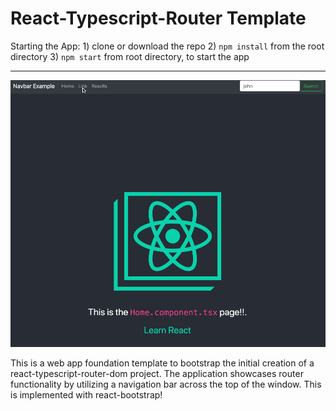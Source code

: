 # React-Typescript-Router Template

Starting the App: 
    1) clone or download the repo
    2) `npm install` from the root directory
    3) `npm start` from root directory, to start the app

- - - -
![Demo](./src/assets/rtrTemp-githubRM.gif)


This is a web app foundation template to bootstrap the initial creation of a react-typescript-router-dom project. The application showcases router functionality by utilizing a navigation bar across the top of the window. This is implemented with react-bootstrap!

